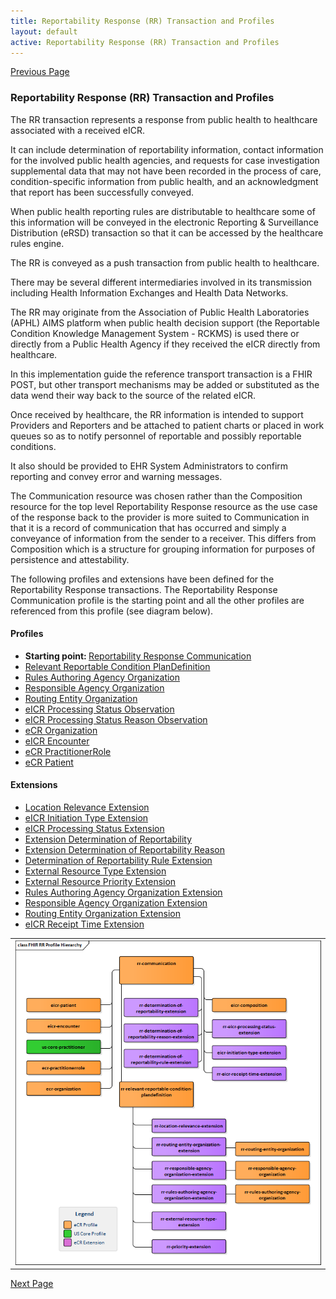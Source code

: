 ```yaml
---
title: Reportability Response (RR) Transaction and Profiles
layout: default
active: Reportability Response (RR) Transaction and Profiles
---
```


[Previous Page](Electronic_Initial_Case_Report_(eICR)_Transaction_and_Profiles.html)

### Reportability Response (RR) Transaction and Profiles

The RR transaction represents a response from public health to healthcare associated with a received eICR.

It can include determination of reportability information, contact information for the involved public health agencies, and requests for case investigation supplemental data that may not have been recorded in the process of care, condition-specific information from public health, and an acknowledgment that report has been successfully conveyed. 

When public health reporting rules are distributable to healthcare some of this information will be conveyed in the electronic Reporting & Surveillance Distribution (eRSD) transaction so that it can be accessed by the healthcare rules engine.

The RR is conveyed as a push transaction from public health to healthcare.

There may be several different intermediaries involved in its transmission including Health Information Exchanges and Health Data Networks.

The RR may originate from the Association of Public Health Laboratories (APHL) AIMS platform when public health decision support (the Reportable Condition Knowledge Management System - RCKMS) is used there or directly from a Public Health Agency if they received the eICR directly from healthcare. 

In this implementation guide the reference transport transaction is a FHIR POST, but other transport mechanisms may be added or substituted as the data wend their way back to the source of the related eICR.

Once received by healthcare, the RR information is intended to support Providers and Reporters and be attached to patient charts or placed in work queues so as to notify personnel of reportable and possibly reportable conditions.

It also should be provided to EHR System Administrators to confirm reporting and convey error and warning messages.

The Communication resource was chosen rather than the Composition resource for the top level Reportability Response resource as the use case of the response back to the provider is more suited to Communication in that it is a record of communication that has occurred and simply a conveyance of information from the sender to a receiver. This differs from Composition which is a structure for grouping information for purposes of persistence and attestability.

The following profiles and extensions have been defined for the Reportability Response transactions. The Reportability Response Communication profile is the starting point and all the other profiles are referenced from this profile (see diagram below).

#### Profiles
<ul>
  <li><b>Starting point: </b><a href="StructureDefinition-rr-communication.html">Reportability Response Communication</a></li>
  <li><a href="StructureDefinition-rr-relevant-reportable-condition-plandefinition.html">Relevant Reportable Condition PlanDefinition</a></li>
  <li><a href="StructureDefinition-rr-rules-authoring-agency-organization.html">Rules Authoring Agency Organization</a></li>
  <li><a href="StructureDefinition-rr-responsible-agency-organization.html">Responsible Agency Organization</a></li>
  <li><a href="StructureDefinition-rr-routing-entity-organization.html">Routing Entity Organization</a></li>
  <li><a href="StructureDefinition-rr-eicr-processing-status-observation.html">eICR Processing Status Observation</a></li>
  <li><a href="StructureDefinition-rr-eicr-processing-status-reason-observation.html">eICR Processing Status Reason Observation</a></li>
  <li><a href="StructureDefinition-ecr-organization.html">eCR Organization</a></li>
  <li><a href="StructureDefinition-eicr-encounter.html">eICR Encounter</a></li>
  <li><a href="StructureDefinition-eicr-encounter.html">eCR PractitionerRole</a></li>
  <li><a href="StructureDefinition-eicr-encounter.html">eCR Patient</a></li>
</ul>

#### Extensions
<ul>
  <li><a href="StructureDefinition-rr-location-relevance-extension.html">Location Relevance Extension</a></li>
  <li><a href="StructureDefinition-eicr-initiation-type-extension.html">eICR Initiation Type Extension</a></li>
  <li><a href="StructureDefinition-rr-eicr-processing-status-extension.html">eICR Processing Status Extension</a></li>
  <li><a href="StructureDefinition-rr-determination-of-reportability-extension.html">Extension Determination of Reportability</a></li>
  <li><a href="StructureDefinition-rr-determination-of-reportability-reason-extension.html">Extension Determination of Reportability Reason</a></li>
  <li><a href="StructureDefinition-rr-determination-of-reportability-rule-extension.html">Determination of Reportability Rule Extension</a></li>
  <li><a href="StructureDefinition-rr-external-resource-type-extension.html">External Resource Type Extension</a></li>
  <li><a href="StructureDefinition-rr-priority-extension.html">External Resource Priority Extension</a></li>
  <li><a href="StructureDefinition-rr-rules-authoring-agency-organization-extension.html">Rules Authoring Agency Organization Extension</a></li>
  <li><a href="StructureDefinition-rr-responsible-agency-organization-extension.html">Responsible Agency Organization Extension</a></li>
  <li><a href="StructureDefinition-rr-routing-entity-organization-extension.html">Routing Entity Organization Extension</a></li>
  <li><a href="StructureDefinition-rr-eicr-receipt-time-extension.html">eICR Receipt Time Extension</a></li>
</ul>

<table><tr><td><img src="FHIR RR Profile Hierarchy.png" /></td></tr></table>

[Next Page](Electronic_Reporting_and_Surveillance_Distribution_(eRSD)_Transaction_and_Profiles.html)